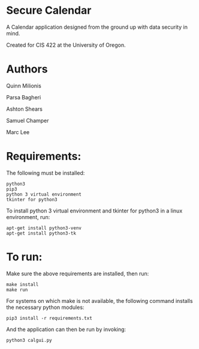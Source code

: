 # Secure Calendar

A Calendar application designed from the ground up with data security in mind.

Created for CIS 422 at the University of Oregon.

# Authors
Quinn Milionis

Parsa Bagheri

Ashton Shears

Samuel Champer

Marc Lee

# Requirements:
The following must be installed:
```
python3
pip3
python 3 virtual environment
tkinter for python3
```
To install python 3 virtual environment and tkinter for python3 in a linux environment, run:
```
apt-get install python3-venv
apt-get install python3-tk
```

# To run:
Make sure the above requirements are installed, then run:
```
make install
make run
```
For systems on which make is not available, the following command installs the necessary python modules:
```
pip3 install -r requirements.txt
```
And the application can then be run by invoking:
```
python3 calgui.py
```


